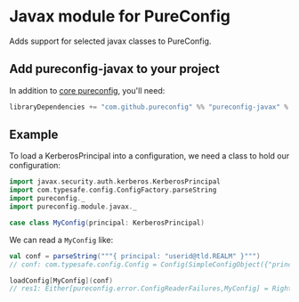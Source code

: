 # Javax module for PureConfig

Adds support for selected javax classes to PureConfig.

## Add pureconfig-javax to your project

In addition to [core pureconfig](https://github.com/melrief/pureconfig), you'll need:

```scala
libraryDependencies += "com.github.pureconfig" %% "pureconfig-javax" % "0.7.1"
```

## Example

To load a KerberosPrincipal into a configuration, we need a class to hold our configuration:

```scala
import javax.security.auth.kerberos.KerberosPrincipal
import com.typesafe.config.ConfigFactory.parseString
import pureconfig._
import pureconfig.module.javax._

case class MyConfig(principal: KerberosPrincipal)
```

We can read a `MyConfig` like:
```scala
val conf = parseString("""{ principal: "userid@tld.REALM" }""")
// conf: com.typesafe.config.Config = Config(SimpleConfigObject({"principal":"userid@tld.REALM"}))

loadConfig[MyConfig](conf)
// res1: Either[pureconfig.error.ConfigReaderFailures,MyConfig] = Right(MyConfig(userid@tld.REALM))
```


